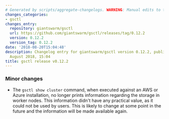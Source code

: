 ```yaml
---
# Generated by scripts/aggregate-changelogs. WARNING: Manual edits to this files will be overwritten.
changes_categories:
- gsctl
changes_entry:
  repository: giantswarm/gsctl
  url: https://github.com/giantswarm/gsctl/releases/tag/0.12.2
  version: 0.12.2
  version_tag: 0.12.2
date: '2018-08-20T15:04:48'
description: Changelog entry for giantswarm/gsctl version 0.12.2, published on 20
  August 2018, 15:04
title: gsctl release v0.12.2
---
```


### Minor changes

- The `gsctl show cluster` command, when executed against an AWS or Azure installation, no longer prints information regarding the storage in worker nodes. This information didn't have any practical value, as it could not be used by users. This is likely to change at some point in the future and the information will be made available again.
